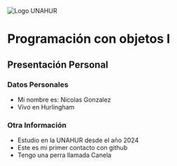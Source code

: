 ![Logo UNAHUR](./UNAHUR.png)

# Programación con objetos I
## Presentación Personal

### Datos Personales
- Mi nombre es: Nicolas Gonzalez
- Vivo en Hurlingham 


### Otra Información
- Estudio en la UNAHUR desde el año 2024
- Este es mi primer contacto con github
- Tengo una perra llamada Canela
